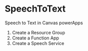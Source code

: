 # SpeechToText
Speech to Text in Canvas powerApps

1. Create a Resource Group
2. Create a Function App
3. Create a Speech Service
